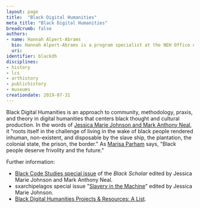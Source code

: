 ```yaml
---
layout: page
title:  "Black Digital Humanities"
meta_title: "Black Digital Humanities"
breadcrumb: false
authors:
- name: Hannah Alpert-Abrams
  bio: Hannah Alpert-Abrams is a program specialist at the NEH Office of Digital Humanities.
  uri:
identifier: blackdh
disciplines:
- history
- lcs
- arthistory
- publichistory
- museums
creationdate: 2019-07-31
---
```

Black Digital Humanities is an approach to community, methodology, praxis, and theory in digital humanities that centers black thought and cultural production. In the words of [Jessica Marie Johnson and Mark Anthony Neal](https://www.tandfonline.com/doi/full/10.1080/00064246.2017.1329608), it "roots itself in the challenge of living in the wake of black people rendered inhuman, non-existent, and disposable by the slave ship, the plantation, the colonial state, the prison, the border." As [Marisa Parham](https://lareviewofbooks.org/article/digital-humanities-interview-marisa-parham/) says, "Black people deserve frivolity and the future."

Further information:
 - [Black Code Studies special issue](https://www.tandfonline.com/toc/rtbs20/47/3) of the _Black Scholar_ edited by Jessica Marie Johnson and Mark Anthony Neal. 
 - sxarchipelagos special issue "[Slavery in the Machine](http://smallaxe.net/sxarchipelagos/)" edited by Jessica Marie Johnson.
 - [Black Digital Humanities Projects & Resources: A List](https://docs.google.com/document/d/1rZwucjyAAR7QiEZl238_hhRPXo5-UKXt2_KCrwPZkiQ).
